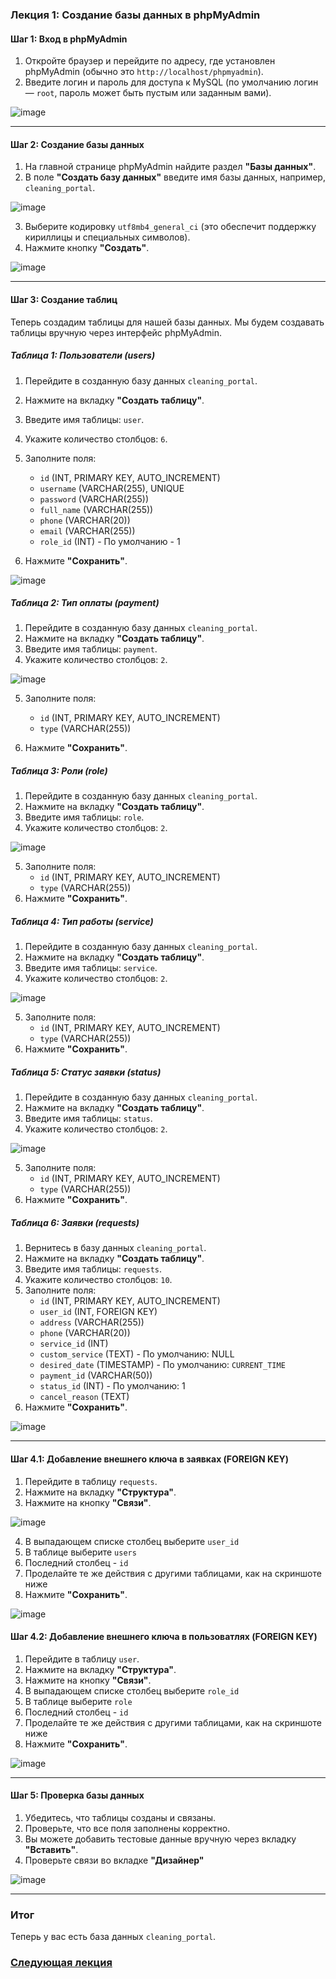 ### Лекция 1: Создание базы данных в phpMyAdmin

#### Шаг 1: Вход в phpMyAdmin
1. Откройте браузер и перейдите по адресу, где установлен phpMyAdmin (обычно это `http://localhost/phpmyadmin`).
2. Введите логин и пароль для доступа к MySQL (по умолчанию логин — `root`, пароль может быть пустым или заданным вами).

![image](https://github.com/user-attachments/assets/722e7064-266a-4c19-b85a-bbdd0c2849bd)


---

#### Шаг 2: Создание базы данных
1. На главной странице phpMyAdmin найдите раздел **"Базы данных"**.
2. В поле **"Создать базу данных"** введите имя базы данных, например, `cleaning_portal`.

![image](https://github.com/user-attachments/assets/8324891d-1d5f-4a55-8042-4eabdc28e7e4)

3. Выберите кодировку `utf8mb4_general_ci` (это обеспечит поддержку кириллицы и специальных символов).
4. Нажмите кнопку **"Создать"**.

![image](https://github.com/user-attachments/assets/614a60f0-00f0-4ebb-a98e-ad3320918641)


---

#### Шаг 3: Создание таблиц
Теперь создадим таблицы для нашей базы данных. Мы будем создавать таблицы вручную через интерфейс phpMyAdmin.

##### Таблица 1: Пользователи (users)
1. Перейдите в созданную базу данных `cleaning_portal`.
2. Нажмите на вкладку **"Создать таблицу"**.
3. Введите имя таблицы: `user`.
4. Укажите количество столбцов: `6`.



5. Заполните поля:
   - `id` (INT, PRIMARY KEY, AUTO_INCREMENT)
   - `username` (VARCHAR(255), UNIQUE
   - `password` (VARCHAR(255))
   - `full_name` (VARCHAR(255))
   - `phone` (VARCHAR(20))
   - `email` (VARCHAR(255))
   - `role_id` (INT) - По умолчанию - 1
6. Нажмите **"Сохранить"**.


![image](https://github.com/user-attachments/assets/948cdc76-6204-4aa2-a2e6-cc8d626ee106)




##### Таблица 2: Тип оплаты (payment)
1. Перейдите в созданную базу данных `cleaning_portal`.
2. Нажмите на вкладку **"Создать таблицу"**.
3. Введите имя таблицы: `payment`.
4. Укажите количество столбцов: `2`.


![image](https://github.com/user-attachments/assets/e8ad55ba-3687-4fd6-b2c9-fbf3471d5177)



5. Заполните поля:
   - `id` (INT, PRIMARY KEY, AUTO_INCREMENT)
   - `type` (VARCHAR(255))
   
6. Нажмите **"Сохранить"**.

##### Таблица 3: Роли (role)
1. Перейдите в созданную базу данных `cleaning_portal`.
2. Нажмите на вкладку **"Создать таблицу"**.
3. Введите имя таблицы: `role`.
4. Укажите количество столбцов: `2`.


![image](https://github.com/user-attachments/assets/1e6212b5-fe68-42ae-b362-b5cf01129dd5)



5. Заполните поля:
   - `id` (INT, PRIMARY KEY, AUTO_INCREMENT)
   - `type` (VARCHAR(255))
6. Нажмите **"Сохранить"**.

##### Таблица 4: Тип работы (service)
1. Перейдите в созданную базу данных `cleaning_portal`.
2. Нажмите на вкладку **"Создать таблицу"**.
3. Введите имя таблицы: `service`.
4. Укажите количество столбцов: `2`.


![image](https://github.com/user-attachments/assets/eb000125-8f26-42cc-8780-81572d4a2beb)



5. Заполните поля:
   - `id` (INT, PRIMARY KEY, AUTO_INCREMENT)
   - `type` (VARCHAR(255))
6. Нажмите **"Сохранить"**.

##### Таблица 5: Статус заявки (status)
1. Перейдите в созданную базу данных `cleaning_portal`.
2. Нажмите на вкладку **"Создать таблицу"**.
3. Введите имя таблицы: `status`.
4. Укажите количество столбцов: `2`.


![image](https://github.com/user-attachments/assets/d8e43f2a-19a9-4b1d-8e3a-14687b896537)




5. Заполните поля:
   - `id` (INT, PRIMARY KEY, AUTO_INCREMENT)
   - `type` (VARCHAR(255))
6. Нажмите **"Сохранить"**.

##### Таблица 6: Заявки (requests)
1. Вернитесь в базу данных `cleaning_portal`.
2. Нажмите на вкладку **"Создать таблицу"**.
3. Введите имя таблицы: `requests`.
4. Укажите количество столбцов: `10`.
5. Заполните поля:
   - `id` (INT, PRIMARY KEY, AUTO_INCREMENT)
   - `user_id` (INT, FOREIGN KEY)
   - `address` (VARCHAR(255))
   - `phone` (VARCHAR(20))
   - `service_id` (INT)
   - `custom_service` (TEXT) - По умолчанию: NULL
   - `desired_date` (TIMESTAMP) - По умолчанию: `CURRENT_TIME`
   - `payment_id` (VARCHAR(50))
   - `status_id` (INT) - По умолчанию: 1
   - `cancel_reason` (TEXT)
6. Нажмите **"Сохранить"**.

![image](https://github.com/user-attachments/assets/fa98087a-d098-4726-91ff-af9bff49079f)




---

#### Шаг 4.1: Добавление внешнего ключа в заявках (FOREIGN KEY)
1. Перейдите в таблицу `requests`.
2. Нажмите на вкладку **"Структура"**.
3. Нажмите на кнопку **"Связи"**.

![image](https://github.com/user-attachments/assets/ed13e6f2-d505-4f0d-8c82-852eeb24e344)

4. В выпадающем списке столбец выберите `user_id`
5. В таблице выберите `users`
6. Последний столбец - `id`
7. Проделайте те же действия с другими таблицами, как на скриншоте ниже
8. Нажмите **"Сохранить"**.

![image](https://github.com/user-attachments/assets/8b6525bb-dcf1-4266-94e5-13f87fc6b6b5)

#### Шаг 4.2: Добавление внешнего ключа в пользоватлях (FOREIGN KEY)
1. Перейдите в таблицу `user`.
2. Нажмите на вкладку **"Структура"**.
3. Нажмите на кнопку **"Связи"**.
4. В выпадающем списке столбец выберите `role_id`
5. В таблице выберите `role`
6. Последний столбец - `id`
7. Проделайте те же действия с другими таблицами, как на скриншоте ниже
8. Нажмите **"Сохранить"**.


![image](https://github.com/user-attachments/assets/b786c8ce-dad4-497d-b067-db39d5696fc3)



---

#### Шаг 5: Проверка базы данных
1. Убедитесь, что таблицы созданы и связаны.
2. Проверьте, что все поля заполнены корректно.
3. Вы можете добавить тестовые данные вручную через вкладку **"Вставить"**.
4. Проверьте связи во вкладке **"Дизайнер"**

![image](https://github.com/user-attachments/assets/2569adf0-041d-4234-a53f-d64a23616446)



---

### Итог
Теперь у вас есть база данных `cleaning_portal`.

### [Следующая лекция](https://github.com/petrocollege-web/2.-Yii2-install/tree/main)
